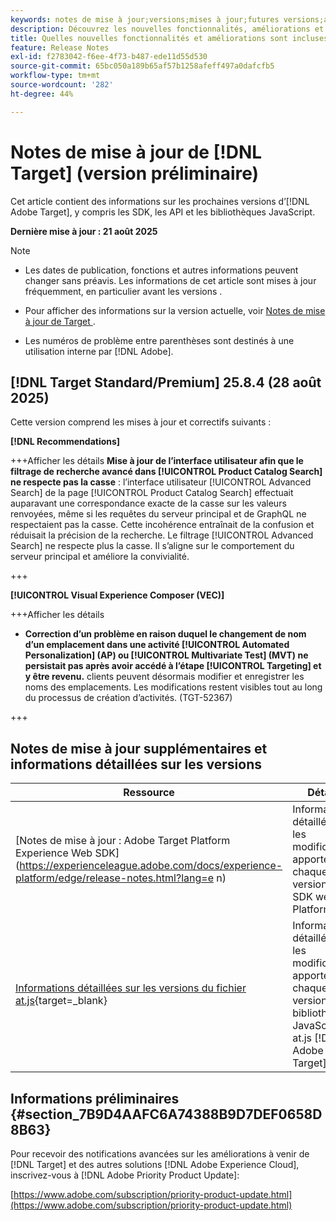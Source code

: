 ```yaml
---
keywords: notes de mise à jour;versions;mises à jour;futures versions;améliorations;nouvelles fonctionnalités;correctifs;mises à jour;version préliminaire;accès anticipé
description: Découvrez les nouvelles fonctionnalités, améliorations et correctifs de la prochaine version dʼ [!DNL Target], notamment les SDK, les API et les bibliothèques JavaScript.
title: Quelles nouvelles fonctionnalités et améliorations sont incluses dans la prochaine version de [!DNL Target] ?
feature: Release Notes
exl-id: f2783042-f6ee-4f73-b487-ede11d55d530
source-git-commit: 65bc050a189b65af57b1258afeff497a0dafcfb5
workflow-type: tm+mt
source-wordcount: '282'
ht-degree: 44%

---
```


# Notes de mise à jour de [!DNL Target] (version préliminaire)

Cet article contient des informations sur les prochaines versions d’[!DNL Adobe Target], y compris les SDK, les API et les bibliothèques JavaScript.

**Dernière mise à jour : 21 août 2025**

>[!NOTE]
>
>* Les dates de publication, fonctions et autres informations peuvent changer sans préavis. Les informations de cet article sont mises à jour fréquemment, en particulier avant les versions .
>
>* Pour afficher des informations sur la version actuelle, voir [ Notes de mise à jour de Target ](release-notes.md).
>
>* Les numéros de problème entre parenthèses sont destinés à une utilisation interne par [!DNL Adobe].

## [!DNL Target Standard/Premium] 25.8.4 (28 août 2025)

Cette version comprend les mises à jour et correctifs suivants :

**[!DNL Recommendations]**

+++Afficher les détails
**Mise à jour de l’interface utilisateur afin que le filtrage de recherche avancé dans [!UICONTROL Product Catalog Search] ne respecte pas la casse** : l’interface utilisateur [!UICONTROL Advanced Search] de la page [!UICONTROL Product Catalog Search] effectuait auparavant une correspondance exacte de la casse sur les valeurs renvoyées, même si les requêtes du serveur principal et de GraphQL ne respectaient pas la casse. Cette incohérence entraînait de la confusion et réduisait la précision de la recherche. Le filtrage [!UICONTROL Advanced Search] ne respecte plus la casse. Il s’aligne sur le comportement du serveur principal et améliore la convivialité.

+++

**[!UICONTROL Visual Experience Composer (VEC)]**

+++Afficher les détails
* **Correction d’un problème en raison duquel le changement de nom d’un emplacement dans une activité [!UICONTROL Automated Personalization] (AP) ou [!UICONTROL Multivariate Test] (MVT) ne persistait pas après avoir accédé à l’étape [!UICONTROL Targeting] et y être revenu.** clients peuvent désormais modifier et enregistrer les noms des emplacements. Les modifications restent visibles tout au long du processus de création d’activités. (TGT-52367)

+++

## Notes de mise à jour supplémentaires et informations détaillées sur les versions

| Ressource | Détails |
|--- |--- |
| [Notes de mise à jour : Adobe Target Platform Experience Web SDK]&#x200B;(https://experienceleague.adobe.com/docs/experience-platform/edge/release-notes.html?lang=e n) | Informations détaillées sur les modifications apportées à chaque version du SDK web Platform. |
| [Informations détaillées sur les versions du fichier at.js](https://experienceleague.adobe.com/docs/target-dev/developer/client-side/at-js-implementation/target-atjs-versions.html?lang=fr){target=_blank} | Informations détaillées sur les modifications apportées à chaque version de la bibliothèque JavaScript at.js [!DNL Adobe Target]. |

## Informations préliminaires {#section_7B9D4AAFC6A74388B9D7DEF0658D8B63}

Pour recevoir des notifications avancées sur les améliorations à venir de [!DNL Target] et des autres solutions [!DNL Adobe Experience Cloud], inscrivez-vous à [!DNL Adobe Priority Product Update]:

[https://www.adobe.com/subscription/priority-product-update.html](https://www.adobe.com/subscription/priority-product-update.html)
